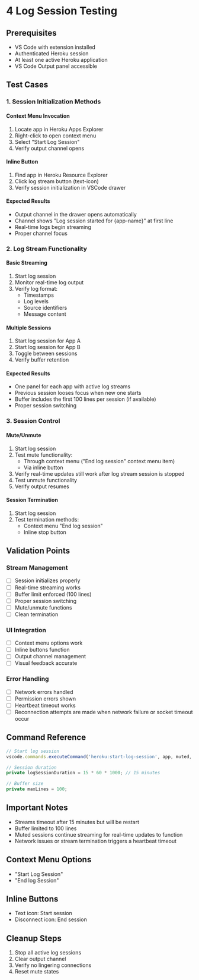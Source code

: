 # 4 Log Session Testing

## Prerequisites

- VS Code with extension installed
- Authenticated Heroku session
- At least one active Heroku application
- VS Code Output panel accessible

## Test Cases

### 1. Session Initialization Methods

#### Context Menu Invocation

1. Locate app in Heroku Apps Explorer
2. Right-click to open context menu
3. Select "Start Log Session"
4. Verify output channel opens

#### Inline Button

1. Find app in Heroku Resource Explorer
2. Click log stream button (text-icon)
3. Verify session initialization in VSCode drawer

#### Expected Results

- Output channel in the drawer opens automatically
- Channel shows "Log session started for {app-name}" at first line
- Real-time logs begin streaming
- Proper channel focus

### 2. Log Stream Functionality

#### Basic Streaming

1. Start log session
2. Monitor real-time log output
3. Verify log format:
   - Timestamps
   - Log levels
   - Source identifiers
   - Message content

#### Multiple Sessions

1. Start log session for App A
2. Start log session for App B
3. Toggle between sessions
4. Verify buffer retention

#### Expected Results

- One panel for each app with active log streams
- Previous session looses focus when new one starts
- Buffer includes the first 100 lines per session (if available)
- Proper session switching

### 3. Session Control

#### Mute/Unmute

1. Start log session
2. Test mute functionality:
   - Through context menu ("End log session" context menu item)
   - Via inline button
3. Verify real-time updates still work after log stream session is stopped
4. Test unmute functionality
5. Verify output resumes

#### Session Termination

1. Start log session
2. Test termination methods:
   - Context menu "End log session"
   - Inline stop button

## Validation Points

### Stream Management

- [ ] Session initializes properly
- [ ] Real-time streaming works
- [ ] Buffer limit enforced (100 lines)
- [ ] Proper session switching
- [ ] Mute/unmute functions
- [ ] Clean termination

### UI Integration

- [ ] Context menu options work
- [ ] Inline buttons function
- [ ] Output channel management
- [ ] Visual feedback accurate

### Error Handling

- [ ] Network errors handled
- [ ] Permission errors shown
- [ ] Heartbeat timeout works
- [ ] Reconnection attempts are made when network failure or socket timeout occur

## Command Reference

```typescript
// Start log session
vscode.commands.executeCommand('heroku:start-log-session', app, muted, lines)

// Session duration
private logSessionDuration = 15 * 60 * 1000; // 15 minutes

// Buffer size
private maxLines = 100;
```

## Important Notes

- Streams timeout after 15 minutes but will be restart
- Buffer limited to 100 lines
- Muted sessions continue streaming for real-time updates to function
- Network issues or stream termination triggers a heartbeat timeout

## Context Menu Options

- "Start Log Session"
- "End log Session"

## Inline Buttons

- Text icon: Start session
- Disconnect icon: End session

## Cleanup Steps

1. Stop all active log sessions
2. Clear output channel
3. Verify no lingering connections
4. Reset mute states
